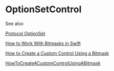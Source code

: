 #  OptionSetControl

See also

[Protocol OptionSet](https://developer.apple.com/documentation/swift/optionset)

[How to Work With Bitmasks in Swift](https://cocoacasts.com/how-to-work-with-bitmasks-in-swift)

[How to Create a Custom Control Using a Bitmask](https://cocoacasts.com/how-to-create-a-custom-control-using-a-bitmask)

[HowToCreateACustomControlUsingABitmask](https://github.com/bartjacobs/HowToCreateACustomControlUsingABitmask)
